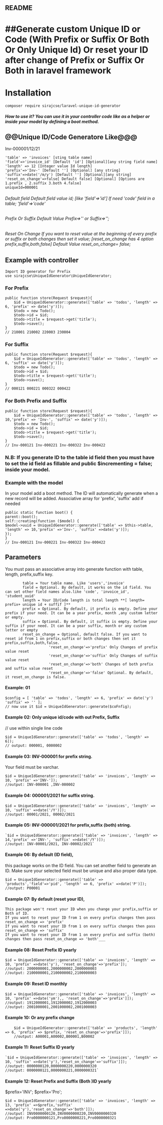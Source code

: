 ## README


>>>
##Generate custom Unique ID or Code (With Prefix or Suffix Or Both Or Only Unique Id) Or reset your ID after change of Prefix or Suffix Or Both  in laravel framework
=======


# Installation

    composer require sirajcse/laravel-unique-id-generator

##### How to use it? You can use it in your controller code like as a helper or inside your model by defining a boot method.

## @@Unique ID/Code Generatore Like@@@

Inv-000001/12/21

    'table' => 'invoices' [sting table name]
    'field'=>'invoice_id' [Default 'id'] [Optional][any string field name]
    'length' => 12 [Integer value Id length]
    'prefix'=>'Inv-' [Default ''] [Optional] [any string]
    'suffix'=>date('/m/y') [Default ''] [Optional][any string]
    'reset_on_change'=>false[ Default false] [Optional] [Options are 1.prefix , 2.suffix 3.both 4.false]
    uniqueId=000001


###### Default field Default field value id; [like 'field'=>'id'] If need 'code' field in a table; 'field'=>'code'
###### Prefix Or Suffix Default Value Prefix=>'' or Suffix=>'';
###### Reset On Change If you want to reset value at the beginning of every prefix or suffix or both changes then set it value; [reset_on_change has 4 option prefix,suffix,both,false] Default Value reset_on_change= false;

## Example with controller

    Import ID generator for Prefix
    use sirajcse\UniqueIdGenerator\UniqueIdGenerator;

### For Prefix

    public function store(Request $request){
        $id = UniqueIdGenerator::generate(['table' => 'todos', 'length' => 6, 'prefix' => date('y')]);
        $todo = new Todo();
        $todo->id = $id;
        $todo->title = $request->get('title');
        $todo->save();
    }
    // 210001 210002 220003 230004

### For Suffix

    public function store(Request $request){
        $id = UniqueIdGenerator::generate(['table' => 'todos', 'length' => 6, 'suffix' => date('y')]);
        $todo = new Todo();
        $todo->id = $id;
        $todo->title = $request->get('title');
        $todo->save();
    }
    // 000121 000221 000322 000422

### For Both Prefix and Suffix

    public function store(Request $request){
        $id = UniqueIdGenerator::generate(['table' => 'todos', 'length' => 10,'prefix' => 'Inv-', 'suffix' => date('y')]);
        $todo = new Todo();
        $todo->id = $id;
        $todo->title = $request->get('title');
        $todo->save();
    }
    // Inv-000121 Inv-000221 Inv-000322 Inv-000422
    
  

### N.B: If you generate ID to the table id field then you must have to set the id field as fillable and public $incrementing = false; inside your model.

### Example with the model

In your model add a boot method. The ID will automatically generate when a new record will be added.
Associative array for 'prefix', 'suffix' add if needed

    public static function boot() { 
    parent::boot(); 
    self::creating(function ($model) { 
    $model->uuid = UniqueIdGenerator::generate(['table' => $this->table, 'length' => 10,'prefix' =>'Inv-', 'suffix' =>date('y')]); 
    }); 
    }
    // Inv-000121 Inv-000221 Inv-000322 Inv-000422

## Parameters
You must pass an associative array into generate function with table, length, prefix,suffix key.
            
            table = Your table name. Like 'users','invoice'
            field = Optional. By default, it works on the id field. You can set other field names also.like 'code', 'invoice_id', 'student_uuid'
            length = Your ID/Code length is total length **[ length= prefix+ unique id + suffif ]**
            prefix = Optional. By default, it prefix is empty. Define your prefix if your need. It can be a year prefix, month ,any custom letter or empty.
            suffix = Optional. By default, it suffix is empty. Define your suffix if your need. It can be a year suffix, month or any custom letter or empty
            reset_on_change = Optional, default false. If you want to reset id from 1 on prefix,suffix or both changes then set it prefix,suffix,both,false.
                        'reset_on_change'=>'prefix' Only Changes of prefix value reset
                        'reset_on_change'=>'suffix' Only Changes of suffix value reset
                        'reset_on_change'=>'both' Changes of both prefix and suffix value reset
                        'reset_on_change'=>'false' Optional. By default, it reset_on_change is false.
                        
    
#### Example: 01

    $config = [ 'table' => 'todos', 'length' => 6, 'prefix' => date('y') 'suffix' => '' ];
    // now use it $id = UniqueIdGenerator::generate($coFnfig);


#### Example 02: Only unique id/code with out Prefix, Suffix
// use within single line code

    $id = UniqueIdGenerator::generate(['table' => 'todos', 'length' => 6]);
    // output: 000001, 0000002

#### Example 03: INV-000001 for prefix string.
 Your field must be varchar.

    $id = UniqueIdGenerator::generate(['table' => 'invoices', 'length' => 10, 'prefix' =>'INV-']);
    //output: INV-000001 ,INV-000002

#### Example 04: 000001/2021 for suffix string.

    $id = UniqueIdGenerator::generate(['table' => 'invoices', 'length' => 10, 'suffix' =>date('/Y')]);
    //output: 00001/2021, 00002/2021 

#### Example 05: INV-000001/2021 for prefix,suffix (both) string.
        
    `$id = UniqueIdGenerator::generate(['table' => 'invoices', 'length' => 14,'prefix' =>'INV-', 'suffix' =>date('/Y')]);
    //output: INV-00001/2021, INV-00002/2021`

#### Example 06: By default (ID field),
 this package works on the ID field. You can set another field to generate an ID. Make sure your selected field must be unique and also proper data type.

    $id = UniqueIdGenerator::generate(['table' => 'products','field'=>'pid', 'length' => 6, 'prefix' =>date('P')]);
    //output: P00001 

#### Example 07: By default (reset your ID), 
    This package won't reset your ID when you change your prefix,suffix or Both of ID. 
    If you want to reset your ID from 1 on every prefix changes then pass reset_on_change => 'prefix' 
    If you want to reset your ID from 1 on every suffix changes then pass reset_on_change => 'suffix' 
    If you want to reset your ID from 1 on every prefix and suffix (both) changes then pass reset_on_change => 'both'___

#### Example 08: Reset Prefix ID yearly

    $id = UniqueIdGenerator::generate(['table' => 'invoices', 'length' => 10, 'prefix' =>date('y'), 'reset_on_change'=>'prefix']);
    //output: 2000000001,2000000002,2000000003
    //output: 2100000001,2100000002,2100000003

#### Example 09: Reset ID monthly

    $id = UniqueIdGenerator::generate(['table' => 'invoices', 'length' => 10, 'prefix' =>date('ym'),, 'reset_on_change'=>'prefix']]);
    //output: 1912000001,1912000002,1912000003
    //output: 2001000001,2001000002,2001000003

#### Example 10: Or any prefix change

        $id = UniqueIdGenerator::generate(['table' => 'products', 'length' => 6, 'prefix' => $prefix, 'reset_on_change'=>'prefix']]);
        //output: A00001,A00002,B00001,B00002

#### Example 11: Reset Suffix ID yearly

    `$id = UniqueIdGenerator::generate(['table' => 'invoices', 'length' => 10, 'suffix' =>date('y'),'reset_on_change'=>'suffix']]);
    //output: 0000000120,0000000220,0000000320
    //output: 0000000121,0000000221,0000000321`



#### Example 12: Reset Prefix and Suffix (Both )ID yearly

$prefix='INV'; $prefix='Pro';

    $id = UniqueIdGenerator::generate(['table' => 'invoices', 'length' => 13, 'prefix' =>$prefix,'suffix' =>date('y'),'reset_on_change'=>'both']]);
    //output: INV0000000120,INV0000000220,INV0000000320 
    //output: Pro0000000121,Pro0000000221,Pro0000000321
